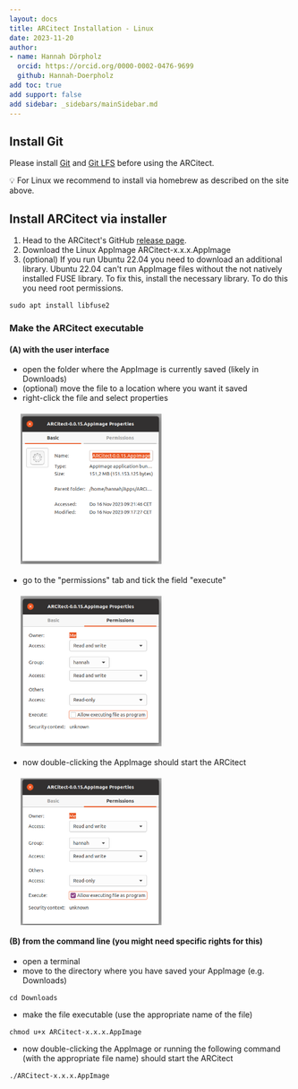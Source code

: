 ```yaml
---
layout: docs
title: ARCitect Installation - Linux
date: 2023-11-20
author:
- name: Hannah Dörpholz
  orcid: https://orcid.org/0000-0002-0476-9699
  github: Hannah-Doerpholz
add toc: true
add support: false
add sidebar: _sidebars/mainSidebar.md
---
```


## Install Git

Please install <a href="https://git-scm.com/downloads" target="_blank">Git</a> and <a href="https://git-lfs.github.com/" target="_blank">Git LFS</a> before using the ARCitect.

:bulb: For Linux we recommend to install via homebrew as described on the site above.

## Install ARCitect via installer

1. Head to the ARCitect's GitHub <a href="https://github.com/nfdi4plants/ARCitect/releases/latest" target="_blank">release page</a>.
2. Download the Linux AppImage ARCitect-x.x.x.AppImage
3. (optional) If you run Ubuntu 22.04 you need to download an additional library. Ubuntu 22.04 can't run AppImage files without the not natively installed FUSE library. To fix this, install the necessary library. To do this you need root permissions.
```
sudo apt install libfuse2
```

### Make the ARCitect executable

#### (A) with the user interface

- open the folder where the AppImage is currently saved (likely in Downloads)
- (optional) move the file to a location where you want it saved
- right-click the file and select properties

<img src="./../img/arcitect_linux_rightclick.png" style="width:50%;display: block; margin: 20px">

- go to the "permissions" tab and tick the field "execute"

<img src="./../img/arcitect_linux_permissions.png" style="width:50%;display: block; margin: 20px">

- now double-clicking the AppImage should start the ARCitect

<img src="./../img/arcitect_linux_checkbox.png" style="width:50%;display: block; margin: 20px">

#### (B) from the command line (you might need specific rights for this)

- open a terminal
- move to the directory where you have saved your AppImage (e.g. Downloads)
```
cd Downloads
```
- make the file executable (use the appropriate name of the file)
```
chmod u+x ARCitect-x.x.x.AppImage
```
- now double-clicking the AppImage or running the following command (with the appropriate file name) should start the ARCitect

```
./ARCitect-x.x.x.AppImage
```
